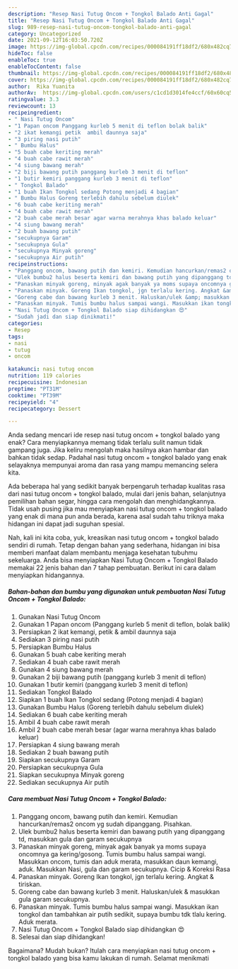 ```yaml
---
description: "Resep Nasi Tutug Oncom + Tongkol Balado Anti Gagal"
title: "Resep Nasi Tutug Oncom + Tongkol Balado Anti Gagal"
slug: 989-resep-nasi-tutug-oncom-tongkol-balado-anti-gagal
category: Uncategorized
date: 2021-09-12T16:03:50.720Z
image: https://img-global.cpcdn.com/recipes/000084191ff18df2/680x482cq70/nasi-tutug-oncom-tongkol-balado-foto-resep-utama.jpg
hideToc: false
enableToc: true
enableTocContent: false
thumbnail: https://img-global.cpcdn.com/recipes/000084191ff18df2/680x482cq70/nasi-tutug-oncom-tongkol-balado-foto-resep-utama.jpg
cover: https://img-global.cpcdn.com/recipes/000084191ff18df2/680x482cq70/nasi-tutug-oncom-tongkol-balado-foto-resep-utama.jpg
author:  Rika Yuanita
authorAv:  https://img-global.cpcdn.com/users/c1cd1d3014fe4ccf/60x60cq50/avatar.jpg
ratingvalue: 3.3
reviewcount: 13
recipeingredient:
- " Nasi Tutug Oncom"
- "1 Papan oncom Panggang kurleb 5 menit di teflon bolak balik"
- "2 ikat kemangi petik  ambil daunnya saja"
- "3 piring nasi putih"
- " Bumbu Halus"
- "5 buah cabe keriting merah"
- "4 buah cabe rawit merah"
- "4 siung bawang merah"
- "2 biji bawang putih panggang kurleb 3 menit di teflon"
- "1 butir kemiri panggang kurleb 3 menit di teflon"
- " Tongkol Balado"
- "1 buah Ikan Tongkol sedang Potong menjadi 4 bagian"
- " Bumbu Halus Goreng terlebih dahulu sebelum diulek"
- "6 buah cabe keriting merah"
- "4 buah cabe rawit merah"
- "2 buah cabe merah besar agar warna merahnya khas balado keluar"
- "4 siung bawang merah"
- "2 buah bawang putih"
- "secukupnya Garam"
- "secukupnya Gula"
- "secukupnya Minyak goreng"
- "secukupnya Air putih"
recipeinstructions:
- "Panggang oncom, bawang putih dan kemiri. Kemudian hancurkan/remas2 oncom yg sudah dipanggang. Pisahkan."
- "Ulek bumbu2 halus beserta kemiri dan bawang putih yang dipanggang td, masukkan gula dan garam secukupnya"
- "Panaskan minyak goreng, minyak agak banyak ya moms supaya oncomnya ga kering/gosong. Tumis bumbu halus sampai wangi. Masukkan oncom, tumis dan aduk merata, masukkan daun kemangi, aduk. Masukkan Nasi, gula dan garam secukupnya. Cicip &amp; Koreksi Rasa"
- "Panaskan minyak. Goreng Ikan tongkol, jgn terlalu kering. Angkat &amp; tiriskan."
- "Goreng cabe dan bawang kurleb 3 menit. Haluskan/ulek &amp; masukkan gula garam secukupnya."
- "Panaskan minyak. Tumis bumbu halus sampai wangi. Masukkan ikan tongkol dan tambahkan air putih sedikit, supaya bumbu tdk tlalu kering. Aduk merata."
- "Nasi Tutug Oncom + Tongkol Balado siap dihidangkan 😍"
- "Sudah jadi dan siap dinikmati!"
categories:
- Resep
tags:
- nasi
- tutug
- oncom

katakunci: nasi tutug oncom 
nutrition: 119 calories
recipecuisine: Indonesian
preptime: "PT31M"
cooktime: "PT39M"
recipeyield: "4"
recipecategory: Dessert

---
```



Anda sedang mencari ide resep nasi tutug oncom + tongkol balado yang enak? Cara menyiapkannya memang tidak terlalu sulit namun tidak gampang juga. Jika keliru mengolah maka hasilnya akan hambar dan bahkan tidak sedap. Padahal nasi tutug oncom + tongkol balado yang enak selayaknya mempunyai aroma dan rasa yang mampu memancing selera kita.


Ada beberapa hal yang sedikit banyak berpengaruh terhadap kualitas rasa dari nasi tutug oncom + tongkol balado, mulai dari jenis bahan, selanjutnya pemilihan bahan segar, hingga cara mengolah dan menghidangkannya. Tidak usah pusing jika mau menyiapkan nasi tutug oncom + tongkol balado yang enak di mana pun anda berada, karena asal sudah tahu triknya maka hidangan ini dapat jadi suguhan spesial.




Nah, kali ini kita coba, yuk, kreasikan nasi tutug oncom + tongkol balado sendiri di rumah. Tetap dengan bahan yang sederhana, hidangan ini bisa memberi manfaat dalam membantu menjaga kesehatan tubuhmu sekeluarga. Anda bisa menyiapkan Nasi Tutug Oncom + Tongkol Balado memakai 22 jenis bahan dan 7 tahap pembuatan. Berikut ini cara dalam menyiapkan hidangannya.

<!--inarticleads1-->

##### Bahan-bahan dan bumbu yang digunakan untuk pembuatan Nasi Tutug Oncom + Tongkol Balado:

1. Gunakan  Nasi Tutug Oncom
1. Gunakan 1 Papan oncom (Panggang kurleb 5 menit di teflon, bolak balik)
1. Persiapkan 2 ikat kemangi, petik &amp; ambil daunnya saja
1. Sediakan 3 piring nasi putih
1. Persiapkan  Bumbu Halus
1. Gunakan 5 buah cabe keriting merah
1. Sediakan 4 buah cabe rawit merah
1. Gunakan 4 siung bawang merah
1. Gunakan 2 biji bawang putih (panggang kurleb 3 menit di teflon)
1. Gunakan 1 butir kemiri (panggang kurleb 3 menit di teflon)
1. Sediakan  Tongkol Balado
1. Siapkan 1 buah Ikan Tongkol sedang (Potong menjadi 4 bagian)
1. Gunakan  Bumbu Halus (Goreng terlebih dahulu sebelum diulek)
1. Sediakan 6 buah cabe keriting merah
1. Ambil 4 buah cabe rawit merah
1. Ambil 2 buah cabe merah besar (agar warna merahnya khas balado keluar)
1. Persiapkan 4 siung bawang merah
1. Sediakan 2 buah bawang putih
1. Siapkan secukupnya Garam
1. Persiapkan secukupnya Gula
1. Siapkan secukupnya Minyak goreng
1. Sediakan secukupnya Air putih




<!--inarticleads2-->

##### Cara membuat Nasi Tutug Oncom + Tongkol Balado:

1. Panggang oncom, bawang putih dan kemiri. Kemudian hancurkan/remas2 oncom yg sudah dipanggang. Pisahkan.
1. Ulek bumbu2 halus beserta kemiri dan bawang putih yang dipanggang td, masukkan gula dan garam secukupnya
1. Panaskan minyak goreng, minyak agak banyak ya moms supaya oncomnya ga kering/gosong. Tumis bumbu halus sampai wangi. Masukkan oncom, tumis dan aduk merata, masukkan daun kemangi, aduk. Masukkan Nasi, gula dan garam secukupnya. Cicip &amp; Koreksi Rasa
1. Panaskan minyak. Goreng Ikan tongkol, jgn terlalu kering. Angkat &amp; tiriskan.
1. Goreng cabe dan bawang kurleb 3 menit. Haluskan/ulek &amp; masukkan gula garam secukupnya.
1. Panaskan minyak. Tumis bumbu halus sampai wangi. Masukkan ikan tongkol dan tambahkan air putih sedikit, supaya bumbu tdk tlalu kering. Aduk merata.
1. Nasi Tutug Oncom + Tongkol Balado siap dihidangkan 😍
1. Selesai dan siap dihidangkan!



Bagaimana? Mudah bukan? Itulah cara menyiapkan nasi tutug oncom + tongkol balado yang bisa kamu lakukan di rumah. Selamat menikmati

